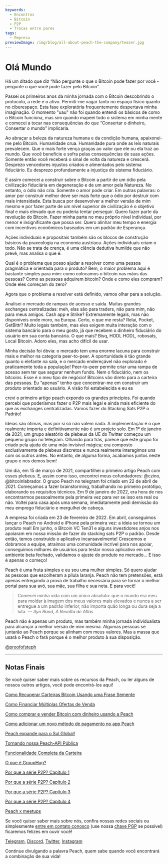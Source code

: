 ```yaml
---
keywords:
  - Encontros
  - Bitcoin
  - P2P
  - Trocas entre pares
tags:
  - Empresa
previewImage: /img/blog/all-about-peach-the-company/teaser.jpg
---
```


# Olá Mundo

Há um ditado que diz “Não pergunte o que o Bitcoin pode fazer por você - pergunte o que você pode fazer pelo Bitcoin”.

Passei os primeiros anos da minha jornada com o Bitcoin descobrindo
o protocolo, a rede e o ativo. Permiti-me vagar tanto no espaço físico quanto no ciberespaço. Esta fase exploratória frequentemente
despertava minha imaginação. O momento "uau" não foi quando
entendi os básicos de como o Bitcoin funciona, mas sim quando
mapeei todo o sistema em minha mente e comecei a tocar nas
consequências do que “Consertar o dinheiro, Consertar o mundo”
implicaria.

Ao abraçar a beleza da natureza humana e da condição humana,
apaixonei-me pelo Bitcoin. Humanidade crua. Humanidade pura onde
as leis naturais prevalecem. Que o mais forte vença graças ao valor que
ele ou ela traz ao mundo. Que você beneficie e sofra pelas
consequências de suas ações. Somente então você receberá o sinal
de volta da natureza e crescerá. Desprezo vencedores injustos criados
e alimentados pelo sistema fiduciário. Eu desprezo profundamente a injustiça do
sistema fiduciário.

E assim comecei a construir sobre o Bitcoin a partir de um ódio pela
civilização fiduciária em degeneração e de um amor pela Natureza.
No entanto, o ódio não cria. Somente o amor pode criar. Em outras palavras:
o amor por construir melhor deve ser mais forte que o ódio por destruir
com mais intensidade. Esta busca por desenvolver a melhor versão de mim mesmo e
por fazer parte de um nível superior de civilização é o objetivo final e mais
elevado que eu poderia tentar perseguir. Quero fazer parte da revolução do Bitcoin. Fazer minha parte no meu próprio nível individual, por menor e insignificante que possa ser. Quero alinhar meu tempo e energia
com incentivos econômicos baseados em um padrão de Esperança.

Ações individuais e propositais também são os blocos de construção básicos
da praxeologia na economia austríaca. Ações individuais criam o
todo. Não se trata de crença, é uma ciência dedutiva humilde que não prevê, mas analisa o que é.

Qual é o problema que posso ajudar a resolver como uma pessoa pragmática e orientada para o produto?
Bem, o maior problema aqui é bastante simples para mim:
como colocamos o bitcoin nas mãos das pessoas?
Como as pessoas adquirem bitcoin?
Onde e como eles compram?
Onde eles começam do zero?

Agora que o problema a resolver está definido, vamos olhar para a solução.

Analisei o mercado de rampas de acesso e saída. Muitas grandes
exchanges centralizadas: meh, elas são para traders, não para mim, não para meus amigos.
Cash app e Strike? Extremamente legais, mas não disponíveis onde moro,
na Europa. Certo, o que me resta? Relai, Pocket, GetBittr? Muito
legais também, mas eles exigem muita interação com o sistema bancário para o meu gosto, já que recebem o dinheiro fiduciário do usuário em sua
conta bancária. O que mais? Bisq, HODL HODL, robosats, Local
Bitcoin. Adoro eles, mas acho difícil de usar.

Minha decisão foi óbvia: o mercado tem uma enorme lacuna para construir
mais e melhor na categoria peer-to-peer. A
oportunidade é tão grande quanto o elefante na sala, e o mercado endereçável não explorado é praticamente toda a população!
Peer-to-peer permite criar uma rampa de acesso sem ter que
segurar nenhum fundo. Nem o fiduciário, nem os bitcoins. Esse é o meu tipo de
negócio! Bitcoins vão direto para a carteira das pessoas. Eu “apenas” tenho que
concentrar-me em construir um produto orientado ao usuário. A visão foi estabelecida e eu
es

crevi o primeiro artigo peach expondo os grandes princípios. Foi quando percebi que poderíamos fazer o P2P mais legal e ainda mais
eficiente do que as exchanges centralizadas. Vamos fazer do Stacking Sats P2P
o Padrão!

Ideias são ótimas, mas por si só não valem nada. A implementação é o que
realmente importa e definitivamente não é um projeto solo. Em 1º de janeiro
de 2021, um grupo aleatório de plebeus da UE do Twitter começou um pequeno
grupo no telegram. Olhando para trás, parece que este grupo foi
criado pela ajuda de uma mão invisível mágica; era composto
exclusivamente de plebeus discretos e nunca realmente interagimos uns com os
outros antes. No entanto, de alguma forma, acabamos juntos neste
grupo e nos demos bem!

Um dia, em 15 de março de 2021, compartilhei o primeiro artigo Peach com
esses plebeus. E, assim como isso, encontrei meus cofundadores: @czino,
@bitcoinlabrador. O grupo Peach no telegram foi criado em 22 de abril
de 2021. Começamos a fazer brainstorming, trabalhando no primeiro protótipo,
elaborando os requisitos técnicos. Em 9 de janeiro de 2022, era hora de nos
encontrarmos pessoalmente pela primeira vez para ver se isso era real ou não. Voltei para casa após uma semana, imediatamente pedi demissão do meu emprego fiduciário e mergulhei de cabeça.

A empresa foi criada em 23 de fevereiro de 2022. Em abril, conseguimos
lançar o Peach no Android e iPhone pela primeira vez: a ideia se tornou um produto real! Em junho, o Bitcoin VC Ten31 e alguns investidores anjos nos apoiaram em nossa missão de fazer do stacking sats P2P
o padrão. Desde então, temos construído o aplicativo incansavelmente! Crescemos e dobramos a equipe, atraímos uma comunidade incrível para nos apoiar, conseguimos milhares de usuários para testar nosso aplicativo em um ambiente beta fechado, validamos o ajuste do produto no mercado... E isso é apenas o começo!

Peach é uma fruta simples e eu sou uma mulher simples. Só quero ajudar
as pessoas que escolheram a pílula laranja. Peach não tem pretensões, está apenas
entregando a prova de trabalho necessária para se tornar o melhor portal
para sua avó, sua mãe, sua filha e sua neta.
E para você!

> Comecei minha vida com um único absoluto: que o mundo era meu para
> moldar à imagem dos meus valores mais elevados e nunca a ser entregue
> a um padrão inferior, não importa quão longa ou dura seja a luta.
> <cite>— Ayn Rand, A Revolta de Atlas</cite>

Peach não é apenas um produto, mas também minha jornada individualista para
alcançar a melhor versão de mim mesma. Algumas pessoas se juntarão ao Peach
porque se alinham com meus valores. Mas a massa que usará
o Peach o fará porque é o melhor produto à sua disposição.

[@proofofsteph](https://twitter.com/proofofsteph)

---

## Notas Finais

Se você quiser saber mais sobre os recursos da Peach, ou ler alguns de nossos outros artigos, você pode encontrá-los aqui!

[Como Recuperar Carteiras Bitcoin Usando uma Frase Semente](https://peachbitcoin.com/pt/blog/how-to-restore-peach-wallet/)

[Como Financiar Múltiplas Ofertas de Venda](https://peachbitcoin.com/pt/blog/funding-multiple-sell-offers/)

[Como comprar e vender Bitcoin com dinheiro usando a Peach](https://peachbitcoin.com/pt/blog/how-to-buy-and-sell-bitcoin-with-cash-using-peach/)

[Como adicionar um novo método de pagamento no app Peach](https://peachbitcoin.com/pt/blog/how-to-add-a-payment-method/)

[Peach expande para o Sul Global!](https://peachbitcoin.com/pt/blog/peach-expands-to-the-global-south/)

[Tornando nossa Peach-API Pública](https://peachbitcoin.com/pt/blog/making-our-peach-api-public/)

[Funcionalidade Completa da Carteira](https://peachbitcoin.com/pt/blog/full-wallet-functionality/)

[O que é GroupHug?](https://peachbitcoin.com/pt/blog/group-hug/)

[Por que a série P2P? Capítulo 1](https://peachbitcoin.com/pt/blog/why-p2p-chapter-1/)

[Por que a série P2P? Capítulo 2](https://peachbitcoin.com/pt/blog/why-p2p-chapter-2/)

[Por que a série P2P? Capítulo 3](https://peachbitcoin.com/pt/blog/why-p2p-chapter-3-circular-economies/)

[Por que a série P2P? Capítulo 4](https://peachbitcoin.com/pt/blog/why-p2p-chapter-4-chains-of-trust/)

[Peach x meetups](https://peachbitcoin.com/pt/blog/peach-for-meetups/)

Se você quiser saber mais sobre nós, confira nossas redes sociais ou simplesmente [entre em contato conosco](mailto:hello@peachbitcoin.com) (use nossa [chave PGP](https://keys.openpgp.org/vks/v1/by-fingerprint/48339A19645E2E53488E0E5479E1B270FACD1BD2) se possível) ficaremos felizes em ouvir você!

[Telegram](https://t.me/peachtopeach), [Discord](https://discord.gg/ypeHz3SW54), [Twitter](https://twitter.com/peachbitcoin), [Instagram](https://instagram.com/peachbitcoin)

Continue divulgando a palavra Peach, quem sabe quando você encontrará a combinação de sua vida!
